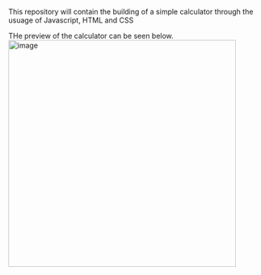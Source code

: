 This repository will contain the building of a simple calculator through the usuage of Javascript, HTML and CSS


THe preview of the calculator can be seen below.
<img width="450" alt="image" src="https://github.com/sangT220222/javaScriptCalculator/assets/100322380/7c69d34d-fcbb-4827-9498-5e371ba706a8">
